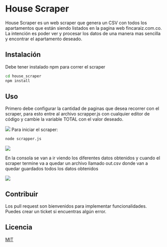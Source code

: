 # House Scraper

House Scraper es un web scraper que genera un CSV con todos los apartamentos que están siendo listados en la pagina web fincaraiz.com.co. La intención es poder ver y procesar los datos de una manera mas sencilla y encontrar el apartamento deseado.

## Instalación

Debe tener instalado npm para correr el scraper

```bash
cd house_scraper
npm install
```

## Uso

Primero debe configurar la cantidad de paginas que desea recorrer con el scraper, para esto entre al archivo scrapper.js con cualquier editor de código y cambie la variable TOTAL con el valor deseado.

![](https://i.imgur.com/JLa82Nl.jpg)
Para iniciar el scraper:

```python
node scrapper.js
```

![](https://i.imgur.com/X16cFYd.jpg)  


En la consola se van a ir viendo los diferentes datos obtenidos y cuando el scraper termine va a quedar un archivo llamado out.csv donde van a quedar guardados todos los datos obtenidos  


![](https://i.imgur.com/7DBRELu.jpg)

## Contribuir

Los pull request son bienvenidos para implementar funcionalidades.  
Puedes crear un ticket si encuentras algún error.

## Licencia

[MIT](https://choosealicense.com/licenses/mit/)
